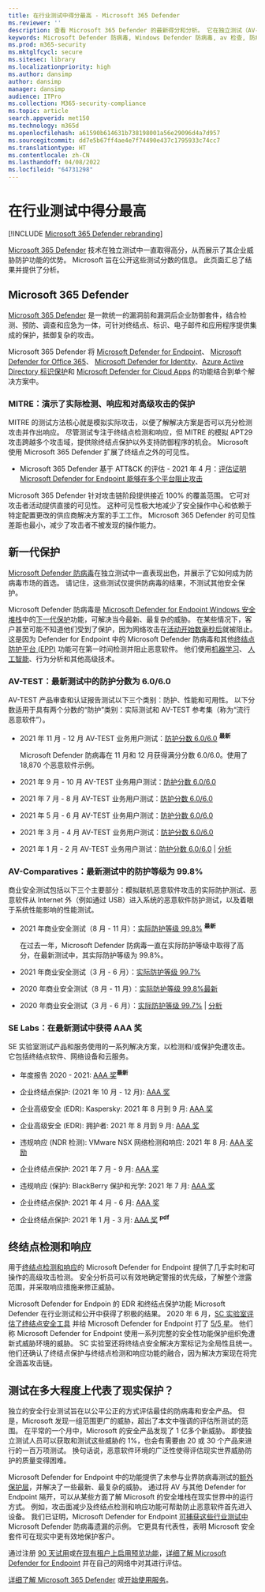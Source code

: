 ```yaml
---
title: 在行业测试中得分最高 - Microsoft 365 Defender
ms.reviewer: ''
description: 查看 Microsoft 365 Defender 的最新得分和分析。 它在独立测试（AV-TEST、AV 比较系统、SE 实验室、MITRE ATT&CK）中不断取得高分。 查看最新的分数和分析。
keywords: Microsoft Defender 防病毒, Windows Defender 防病毒, av 检查, 防病毒测试, av 测试, 最新 av 分数, 检测分数, 安全产品测试, 安全行业测试, 行业防病毒测试, 最佳防病毒, av 测试, av 比较, SE 实验室, MITRE ATT & CK，终结点保护平台, EPP, 终结点检测和响应, EDR, Windows 10, Windows 11 Microsoft Defender 防病毒, WDAV, Microsoft Defender for Endpoint, Microsoft 365 Defender，安全性, 恶意软件, av, 防病毒, 分数, 计分, 下一代保护, 排名, 成功
ms.prod: m365-security
ms.mktglfcycl: secure
ms.sitesec: library
ms.localizationpriority: high
ms.author: dansimp
author: dansimp
manager: dansimp
audience: ITPro
ms.collection: M365-security-compliance
ms.topic: article
search.appverid: met150
ms.technology: m365d
ms.openlocfilehash: a61590b614631b738198001a56e29096d4a7d957
ms.sourcegitcommit: dd7e5b67ff4ae4e7f74490e437c1795933c74cc7
ms.translationtype: HT
ms.contentlocale: zh-CN
ms.lasthandoff: 04/08/2022
ms.locfileid: "64731298"
---
```

# <a name="top-scoring-in-industry-tests"></a>在行业测试中得分最高

[!INCLUDE [Microsoft 365 Defender rebranding](../includes/microsoft-defender.md)]

[Microsoft 365 Defender](https://www.microsoft.com/security/business/threat-protection/integrated-threat-protection) 技术在独立测试中一直取得高分，从而展示了其企业威胁防护功能的优势。 Microsoft 旨在公开这些测试分数的信息。 此页面汇总了结果并提供了分析。

## <a name="microsoft-365-defender"></a>Microsoft 365 Defender

[Microsoft 365 Defender](microsoft-365-defender.md) 是一款统一的漏洞前和漏洞后企业防御套件，结合检测、预防、调查和应急为一体，可针对终结点、标识、电子邮件和应用程序提供集成的保护，抵御复杂的攻击。

Microsoft 365 Defender 将 [Microsoft Defender for Endpoint](https://www.microsoft.com/microsoft-365/windows/microsoft-defender-atp)、 [Microsoft Defender for Office 365](https://www.microsoft.com/microsoft-365/exchange/advance-threat-protection)、 [Microsoft Defender for Identity](https://azure.microsoft.com/features/azure-advanced-threat-protection/)、[Azure Active Directory 标识保护](/azure/active-directory/identity-protection/overview-identity-protection)和 [Microsoft Defender for Cloud Apps](https://www.microsoft.com/microsoft-365/enterprise-mobility-security/cloud-app-security) 的功能结合到单个解决方案中。

### <a name="mitre-demonstrated-real-world-detection-response-and-protection-from-advanced-attacks"></a>MITRE：演示了实际检测、响应和对高级攻击的保护

MITRE 的测试方法核心就是模拟实际攻击，以便了解解决方案是否可以充分检测攻击并作出响应。 尽管测试专注于终结点检测和响应，但 MITRE 的模拟 APT29 攻击跨越多个攻击域，提供除终结点保护以外支持防御程序的机会。 Microsoft 使用 Microsoft 365 Defender 扩展了终结点之外的可见性。

- Microsoft 365 Defender 基于 ATT&CK 的评估 - 2021 年 4 月：[评估证明 Microsoft Defender for Endpoint 能够在多个平台阻止攻击](https://www.microsoft.com/security/blog/2021/04/21/)

 Microsoft 365 Defender 针对攻击链阶段提供接近 100% 的覆盖范围。 它可对攻击者活动提供直接的可见性。 这种可见性极大地减少了安全操作中心和依赖于特定配置更改的供应商解决方案的手工工作。 Microsoft 365 Defender 的可见性差距也最小，减少了攻击者不被发现的操作能力。

## <a name="next-generation-protection"></a>新一代保护

[Microsoft Defender 防病毒](/windows/security/threat-protection/microsoft-defender-antivirus/microsoft-defender-antivirus-in-windows-10)在独立测试中一直表现出色，并展示了它如何成为防病毒市场的首选。 请记住，这些测试仅提供防病毒的结果，不测试其他安全保护。

Microsoft Defender 防病毒是 [Microsoft Defender for Endpoint Windows 安全堆栈](/windows/security/threat-protection/microsoft-defender-atp/microsoft-defender-advanced-threat-protection)中的[下一代保护](https://www.youtube.com/watch?v=Xy3MOxkX_o4)功能，可解决当今最新、最复杂的威胁。 在某些情况下，客户甚至可能不知道他们受到了保护，因为网络攻击在[活动开始数毫秒后](https://cloudblogs.microsoft.com/microsoftsecure/2018/03/07/behavior-monitoring-combined-with-machine-learning-spoils-a-massive-dofoil-coin-mining-campaign)就被阻止。 这是因为 Defender for Endpoint 中的 Microsoft Defender 防病毒和其他[终结点防护平台 (EPP)](https://www.microsoft.com/security/blog/2019/08/23/gartner-names-microsoft-a-leader-in-2019-endpoint-protection-platforms-magic-quadrant/) 功能可在第一时间检测并阻止恶意软件。 他们使用[机器学习](https://cloudblogs.microsoft.com/microsoftsecure/2018/06/07/machine-learning-vs-social-engineering)、 [人工智能](https://cloudblogs.microsoft.com/microsoftsecure/2018/02/14/how-artificial-intelligence-stopped-an-emotet-outbreak)、行为分析和其他高级技术。

### <a name="av-test-protection-score-of-6060-in-the-latest-test"></a>AV-TEST：最新测试中的防护分数为 6.0/6.0

AV-TEST 产品审查和认证报告测试以下三个类别：防护、性能和可用性。 以下分数适用于具有两个分数的“防护”类别：实际测试和 AV-TEST 参考集（称为“流行恶意软件”）。

- 2021 年 11 月 - 12 月 AV-TEST 业务用户测试：[防护分数 6.0/6.0](https://www.av-test.org/en/antivirus/business-windows-client/windows-10/december-2021/microsoft-defender-antivirus-4.18-212622/) <sup>**最新**</sup>

    Microsoft Defender 防病毒在 11 月和 12 月获得满分分数 6.0/6.0。使用了 18,870 个恶意软件示例。

- 2021 年 9 月 - 10 月 AV-TEST 业务用户测试：[防护分数 6.0/6.0](https://www.av-test.org/en/antivirus/business-windows-client/windows-10/october-2021/microsoft-defender-antivirus-4.18-212518/)

- 2021 年 7 月 - 8 月 AV-TEST 业务用户测试：[防护分数 6.0/6.0](https://www.av-test.org/en/antivirus/business-windows-client/windows-10/august-2021/microsoft-defender-antivirus-4.18-212419/)

- 2021 年 5 月 - 6 月 AV-TEST 业务用户测试：[防护分数 6.0/6.0](https://www.av-test.org/en/antivirus/business-windows-client/windows-10/june-2021/microsoft-defender-antivirus-4.18-212318/)

- 2021 年 3 月 - 4 月 AV-TEST 业务用户测试：[防护分数 6.0/6.0](https://www.av-test.org/en/antivirus/business-windows-client/windows-10/april-2021/microsoft-defender-antivirus-4.18-212216/)

- 2021 年 1 月 - 2 月 AV-TEST 业务用户测试：[防护分数 6.0/6.0](https://www.av-test.org/en/antivirus/business-windows-client/windows-10/february-2021/microsoft-defender-antivirus-4.18-212117/) | [分析](https://query.prod.cms.rt.microsoft.com/cms/api/am/binary/RE4CflZ)

### <a name="av-comparatives-protection-rating-of-998-in-the-latest-test"></a>AV-Comparatives：最新测试中的防护等级为 99.8%

商业安全测试包括以下三个主要部分：模拟联机恶意软件攻击的实际防护测试、恶意软件从 Internet 外（例如通过 USB）进入系统的恶意软件防护测试，以及着眼于系统性能影响的性能测试。

- 2021 年商业安全测试（8 月 - 11 月）：[实际防护等级 99.8%](https://www.av-comparatives.org/tests/business-security-test-2021-august-november/) <sup>**最新**</sup>

    在过去一年，Microsoft Defender 防病毒一直在实际防护等级中取得了高分，在最新测试中，其实际防护等级为 99.8%。

- 2021 年商业安全测试（3 月 - 6 月）：[实际防护等级 99.7%](https://www.av-comparatives.org/tests/business-security-test-2021-march-june/)

- 2020 年商业安全测试（8 月 - 11 月）：[实际防护等级 99.8%最新](https://www.av-comparatives.org/tests/business-security-test-2020-august-november/)

- 2020 年商业安全测试（3 月 - 6 月）：[实际防护等级 99.7%](https://www.av-comparatives.org/tests/business-security-test-2020-march-june/) | [分析](https://query.prod.cms.rt.microsoft.com/cms/api/am/binary/RE3Esbl)

### <a name="se-labs-aaa-award-in-the-latest-test"></a>SE Labs：在最新测试中获得 AAA 奖

SE 实验室测试产品和服务使用的一系列解决方案，以检测和/或保护免遭攻击。 它包括终结点软件、网络设备和云服务。

- 年度报告 2020 - 2021: [AAA 奖](https://selabs.uk/wp-content/uploads/2021/11/annual-report-2021.pdf)<sup>**最新**</sup>

- 企业终结点保护: (2021 年 10 月 - 12 月): [AAA 奖](https://selabs.uk/wp-content/uploads/2021/12/oct-dec-2021-enterprise.pdf)

- 企业高级安全 (EDR): Kaspersky: 2021 年 8 月到 9 月: [AAA 奖](https://selabs.uk/wp-content/uploads/2021/12/AS-EDR-Kaspersky-EDR-2021-1.pdf)

- 企业高级安全 (EDR): 拥护者: 2021 年 8 月到 9 月: [AAA 奖](https://selabs.uk/wp-content/uploads/2021/12/AS-EDR-Crowdstrike-Falcon-2021-1.pdf)

- 违规响应 (NDR 检测): VMware NSX 网络检测和响应: 2021 年 8 月: [AAA 奖励](https://selabs.uk/wp-content/uploads/2021/10/NDR-VMware-NSX-detection-2021-1.pdf)

- 企业终结点保护: 2021 年 7 月 - 9 月: [AAA 奖](https://selabs.uk/wp-content/uploads/2021/11/july-sept-2021-enterprise.pdf)

- 违规响应 (保护): BlackBerry 保护和光学: 2021 年 7 月: [AAA 奖](https://selabs.uk/wp-content/uploads/2021/07/BRT-BlackBerry-Protect-protection-2021-1.pdf)

- 企业终结点保护: 2021 年 4 月 - 6 月: [AAA 奖](https://selabs.uk/wp-content/uploads/2021/07/apr-jun-2021-enterprise-1.pdf)

- 企业终结点保护: 2021 年 1 月 - 3 月: [AAA 奖](https://selabs.uk/wp-content/uploads/2021/04/jan-mar-2021-enterprise.pdf) <sup>**pdf**</sup>

## <a name="endpoint-detection--response"></a>终结点检测和响应

用于[终结点检测和响应](/windows/security/threat-protection/microsoft-defender-atp/overview-endpoint-detection-response)的 Microsoft Defender for Endpoint 提供了几乎实时和可操作的高级攻击检测。 安全分析员可以有效地确定警报的优先级，了解整个泄露范围，并采取响应措施来修正威胁。

Microsoft Defender for Endpoin 的 EDR 和终结点保护功能 Microsoft Defender 在行业测试和公开中获得了积极的结果。 2020 年 6 月，[SC 实验室评估了终结点安全工具](https://www.scmagazine.com/home/reviews/sc-product-reviews-endpoint-security/) 并给 Microsoft Defender for Endpoint 打了 [5/5 星](https://www.scmagazine.com/review/microsoft-defender-advanced-threat-protection/)。 他们称 Microsoft Defender for Endpoint 使用一系列完整的安全性功能保护组织免遭新式威胁环境的威胁。 SC 实验室还将终结点安全解决方案标记为全局性且统一。 他们还确认了终结点保护与终结点检测和响应功能的融合，因为解决方案现在将完全涵盖攻击链。

## <a name="to-what-extent-are-tests-representative-of-protection-in-the-real-world"></a>测试在多大程度上代表了现实保护？

独立的安全行业测试旨在以公平公正的方式评估最佳的防病毒和安全产品。 但是，Microsoft 发现一组范围更广的威胁，超出了本文中强调的评估所测试的范围。 在平常的一个月中，Microsoft 的安全产品发现了 1 亿多个新威胁。 即使独立测试人员可以获取和测试这些威胁的 1%，也会有需要由 20 或 30 个产品来进行的一百万项测试。 换句话说，恶意软件环境的广泛性使得评估现实世界威胁防护的质量变得困难。

Microsoft Defender for Endpoint 中的功能提供了未参与业界防病毒测试的[额外保护层](https://cloudblogs.microsoft.com/microsoftsecure/2017/12/11/detonating-a-bad-rabbit-windows-defender-antivirus-and-layered-machine-learning-defenses)，并解决了一些最新、最复杂的威胁。 通过将 AV 与其他 Defender for Endpoint 隔开，可以从某些方面了解 Microsoft 的安全堆栈在现实世界中的运行方式。 例如，攻击面减少及终结点检测和响应功能可帮助防止恶意软件首先进入设备。 我们已证明，Microsoft Defender for Endpoint [可捕获这些行业测试中](https://query.prod.cms.rt.microsoft.com/cms/api/am/binary/RE2ouJA) Microsoft Defender 防病毒遗漏的示例。 它更具有代表性，表明 Microsoft 安全套件可在现实中更有效地保护客户。

通过注册 [90 天试用](https://www.microsoft.com/microsoft-365/windows/microsoft-defender-atp)或[在现有租户上启用预览功能](/windows/security/threat-protection/microsoft-defender-atp/preview)，[详细了解 Microsoft Defender for Endpoint](/windows/security/threat-protection/microsoft-defender-atp/microsoft-defender-advanced-threat-protection) 并在自己的网络中对其进行评估。

[详细了解 Microsoft 365 Defender](https://www.microsoft.com/security/business/threat-protection/integrated-threat-protection) 或[开始使用服务](m365d-enable.md)。
